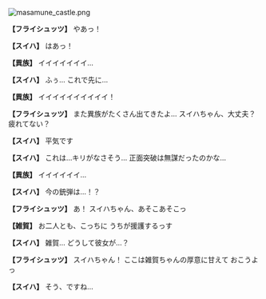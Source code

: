 
![masamune_castle.png](../images/backgrounds/masamune_castle.png)

**【フライシュッツ】**
やあっ！

**【スイハ】**
はあっ！

**【異族】**
イイイイイイイ…

**【スイハ】**
ふぅ…
これで先に…

**【異族】**
イイイイイイイイイイ！

**【フライシュッツ】**
また異族がたくさん出てきたよ…
スイハちゃん、大丈夫？
疲れてない？

**【スイハ】**
平気です

**【スイハ】**
これは…キリがなさそう…
正面突破は無謀だったのかな…

**【異族】**
イイイイイイ…

**【スイハ】**
今の銃弾は…！？

**【フライシュッツ】**
あ！
スイハちゃん、あそこあそこっ

**【雑賀】**
お二人とも、こっちに
うちが援護するっす

**【スイハ】**
雑賀…
どうして彼女が…？

**【フライシュッツ】**
スイハちゃん！
ここは雑賀ちゃんの厚意に甘えて
おこうよっ

**【スイハ】**
そう、ですね…
